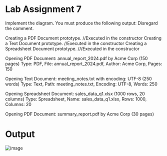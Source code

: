 # Lab Assignment 7

Implement the diagram.  You must produce the following output:  Disregard the comment.

Creating a PDF Document prototype. //Executed in the constructor
Creating a Text Document prototype. //Executed in the constructor
Creating a Spreadsheet Document prototype. ///Executed in the constructor

Opening PDF Document: annual_report_2024.pdf by Acme Corp (150 pages)
Type: PDF, File: annual_report_2024.pdf, Author: Acme Corp, Pages: 150

Opening Text Document: meeting_notes.txt with encoding: UTF-8 (250 words)
Type: Text, Path: meeting_notes.txt, Encoding: UTF-8, Words: 250

Opening Spreadsheet Document: sales_data_q1.xlsx (1000 rows, 20 columns)
Type: Spreadsheet, Name: sales_data_q1.xlsx, Rows: 1000, Columns: 20

Opening PDF Document: summary_report.pdf by Acme Corp (30 pages)

# Output

![image](https://github.com/user-attachments/assets/e4a0125a-1523-42d9-b5f9-94c2b91772cc)
